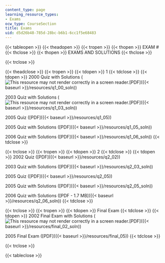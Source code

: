 ```yaml
---
content_type: page
learning_resource_types:
- Exams
ocw_type: CourseSection
title: Exams
uid: d5d26b48-785d-28bc-b6b1-6cc1f5e68483
---
```


{{< tableopen >}}
{{< theadopen >}}
{{< tropen >}}
{{< thopen >}}
EXAM #
{{< thclose >}}
{{< thopen >}}
EXAMS AND SOLUTIONS
{{< thclose >}}

{{< trclose >}}

{{< theadclose >}}
{{< tropen >}}
{{< tdopen >}}
1
{{< tdclose >}}
{{< tdopen >}}
2000 Quiz with Solutions (![This resource may not render correctly in a screen reader.](/images/inacessible.gif)[PDF]({{< baseurl >}}/resources/q1_00_soln))  
  
2003 Quiz with Solutions (![This resource may not render correctly in a screen reader.](/images/inacessible.gif)[PDF]({{< baseurl >}}/resources/q1_03_soln))  
  
2005 Quiz ([PDF]({{< baseurl >}}/resources/q1_05))  
  
2005 Quiz with Solutions ([PDF]({{< baseurl >}}/resources/q1_05_soln))  
  
2006 Quiz with Solutions ([PDF]({{< baseurl >}}/resources/q1_06_soln))
{{< tdclose >}}

{{< trclose >}}
{{< tropen >}}
{{< tdopen >}}
2
{{< tdclose >}}
{{< tdopen >}}
2002 Quiz ([PDF]({{< baseurl >}}/resources/q2_02))  
  
2003 Quiz with Solutions ([PDF]({{< baseurl >}}/resources/q2_03_soln))  
  
2005 Quiz ([PDF]({{< baseurl >}}/resources/q2_05))  
  
2005 Quiz with Solutions ([PDF]({{< baseurl >}}/resources/q2_05_soln))  
  
2006 Quiz with Solutions ([PDF - 1.7 MB]({{< baseurl >}}/resources/q2_06_soln))
{{< tdclose >}}

{{< trclose >}}
{{< tropen >}}
{{< tdopen >}}
Final Exam
{{< tdclose >}}
{{< tdopen >}}
2002 Final Exam with Solutions (![This resource may not render correctly in a screen reader.](/images/inacessible.gif)[PDF]({{< baseurl >}}/resources/final_02_soln))  
  
2005 Final Exam ([PDF]({{< baseurl >}}/resources/final_05))
{{< tdclose >}}

{{< trclose >}}

{{< tableclose >}}